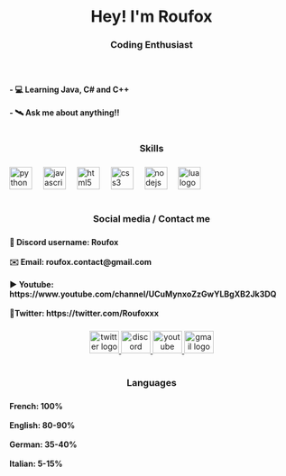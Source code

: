 <h1 align="center">Hey! I'm Roufox</h1>

###

<h3 align="center">Coding Enthusiast</h3>

###

<br clear="both">

<h4 align="left">- 💻 Learning Java, C# and C++<br><br>- 🛰️ Ask me about anything!!</h4>

###

<h1 align="left"></h1>

###

<h3 align="center">Skills</h3>

###

<div align="left">
  <img src="https://cdn.jsdelivr.net/gh/devicons/devicon/icons/python/python-original.svg" height="40" alt="python logo"  />
  <img width="12" />
  <img src="https://cdn.jsdelivr.net/gh/devicons/devicon/icons/javascript/javascript-plain.svg" height="40" alt="javascript logo"  />
  <img width="12" />
  <img src="https://cdn.jsdelivr.net/gh/devicons/devicon/icons/html5/html5-original.svg" height="40" alt="html5 logo"  />
  <img width="12" />
  <img src="https://cdn.jsdelivr.net/gh/devicons/devicon/icons/css3/css3-original.svg" height="40" alt="css3 logo"  />
  <img width="12" />
  <img src="https://cdn.jsdelivr.net/gh/devicons/devicon/icons/nodejs/nodejs-plain.svg" height="40" alt="nodejs logo"  />
  <img width="12" />
  <img src="https://cdn.jsdelivr.net/gh/devicons/devicon/icons/lua/lua-plain-wordmark.svg" height="40" alt="lua logo"  />
</div>

###

<h1 align="left"></h1>

###

<h3 align="center">Social media / Contact me</h3>

###

<h4 align="left">🔵 Discord username: Roufox<br><br>✉️ Email: roufox.contact@gmail.com<br><br>▶️ Youtube: https://www.youtube.com/channel/UCuMynxoZzGwYLBgXB2Jk3DQ<br><br>🐥Twitter: https://twitter.com/Roufoxxx</h4>

###

<div align="center">
  <a href="https://twitter.com/Roufoxxx" target="_blank">
    <img src="https://raw.githubusercontent.com/maurodesouza/profile-readme-generator/master/src/assets/icons/social/twitter/default.svg" width="52" height="40" alt="twitter logo"  />
  </a>
  <a href="https://discordapp.com/users/790712104058617876" target="_blank">
    <img src="https://raw.githubusercontent.com/maurodesouza/profile-readme-generator/master/src/assets/icons/social/discord/default.svg" width="52" height="40" alt="discord logo"  />
  </a>
  <a href="https://www.youtube.com/channel/UCuMynxoZzGwYLBgXB2Jk3DQ" target="_blank">
    <img src="https://raw.githubusercontent.com/maurodesouza/profile-readme-generator/master/src/assets/icons/social/youtube/default.svg" width="52" height="40" alt="youtube logo"  />
  </a>
  <a href="https://mail.google.com/mail/?view=cm&fs=1&to=roufox.contact@gmail.com" target="_blank">
    <img src="https://raw.githubusercontent.com/maurodesouza/profile-readme-generator/master/src/assets/icons/social/gmail/default.svg" width="52" height="40" alt="gmail logo"  />
  </a>
</div>

###

<h1 align="left"></h1>

###

<h3 align="center">Languages</h3>

###

<h4 align="left">French: 100%<br><br>English: 80-90%<br><br>German: 35-40%<br><br>Italian: 5-15%</h4>

###
